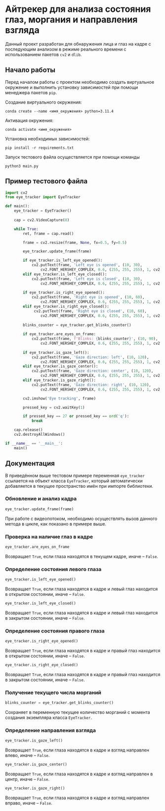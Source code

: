# Айтрекер для анализа состояния глаз, моргания и направления взгляда

Данный проект разработан для обнаружения лица и глаз на кадре с последующим 
анализом в режиме реального времени с использованием пакетов `cv2` и `dlib`.

## Начало работы

Перед началом работы с проектом необходимо создать виртуальное окружение и 
выполнить установку зависимостей при помощи менеджера пакетов `pip`.

Создание виртуального окружения:
```
conda create --name <имя_окружения> python=3.11.4
```

Активация окружения:
```
conda activate <имя_окружения>
```

Установка необходимых зависимостей:

```
pip install -r requirements.txt
```

Запуск тестового файла осуществляется при помощи команды

```
python3 main.py
```

## Пример тестового файла

```python
import cv2
from eye_tracker import EyeTracker

def main():
    eye_tracker = EyeTracker()
    
    cap = cv2.VideoCapture(0)

    while True:
        ret, frame = cap.read()

        frame = cv2.resize(frame, None, fx=0.5, fy=0.5)

        eye_tracker.update_frame(frame)

        if eye_tracker.is_left_eye_opened():
            cv2.putText(frame, 'Left eye is opened', (10, 30),
                cv2.FONT_HERSHEY_COMPLEX, 0.6, (255, 255, 255), 1, cv2.LINE_AA)
        elif eye_tracker.is_left_eye_closed():
            cv2.putText(frame, 'Left eye is closed', (10, 30),
                cv2.FONT_HERSHEY_COMPLEX, 0.6, (255, 255, 255), 1, cv2.LINE_AA)
            
        if eye_tracker.is_right_eye_opened():
            cv2.putText(frame, 'Right eye is opened', (10, 60),
                cv2.FONT_HERSHEY_COMPLEX, 0.6, (255, 255, 255), 1, cv2.LINE_AA)
        elif eye_tracker.is_right_eye_closed():
             cv2.putText(frame, 'Right eye is closed', (10, 60),
                cv2.FONT_HERSHEY_COMPLEX, 0.6, (255, 255, 255), 1, cv2.LINE_AA)
        
        blinks_counter = eye_tracker.get_blinks_counter()
        
        if eye_tracker.are_eyes_on_frame:
            cv2.putText(frame, f'Blinks: {blinks_counter}', (10, 90),
                cv2.FONT_HERSHEY_COMPLEX, 0.6, (255, 255, 255), 1, cv2.LINE_AA)
        
        if eye_tracker.is_gaze_left():
            cv2.putText(frame, 'Gaze direction: left', (10, 120),
                cv2.FONT_HERSHEY_COMPLEX, 0.6, (255, 255, 255), 1, cv2.LINE_AA)
        elif eye_tracker.is_gaze_center():
            cv2.putText(frame, 'Gaze direction: center', (10, 120),
                cv2.FONT_HERSHEY_COMPLEX, 0.6, (255, 255, 255), 1, cv2.LINE_AA)
        elif eye_tracker.is_gaze_right():
            cv2.putText(frame, 'Gaze direction: right', (10, 120),
                cv2.FONT_HERSHEY_COMPLEX, 0.6, (255, 255, 255), 1, cv2.LINE_AA)

        cv2.imshow('Eye tracking', frame)

        pressed_key = cv2.waitKey(1)

        if pressed_key == 27 or pressed_key == ord('q'):
            break

    cap.release()
    cv2.destroyAllWindows()

if __name__ == '__main__':
    main()
```

## Документация

В приведённом выше тестовом примере переменная `eye_tracker` ссылается на 
объект класса `EyeTracker`, который автоматически добавляется в текущее 
пространство имён при импорте библиотеки.

### Обновление и анализ кадра

```python
eye_tracker.update_frame(frame)
```

При работе с видеопотоком, необходимо осуществлять вызов данного метода в 
цикле, как показано в примере выше.

### Проверка на наличие глаз в кадре

```python
eye_tracker.are_eyes_on_frame
```

Возвращает `True`, если глаза находятся в текущем кадре, иначе – `False`.

### Определение состояния левого глаза

```python
eye_tracker.is_left_eye_opened()
```

Возвращает `True`, если глаза находятся в кадре и левый глаз находится в 
открытом состоянии, иначе – 
`False`.

```python
eye_tracker.is_left_eye_closed()
```

Возвращает `True`, если глаза находятся в кадре и левый глаз находится в 
закрытом состоянии, иначе – 
`False`.

### Определение состояния правого глаза

```python
eye_tracker.is_right_eye_opened()
```

Возвращает `True`, если глаза находятся в кадре и правый глаз находится в 
открытом состоянии, иначе – 
`False`.

```python
eye_tracker.is_right_eye_closed()
```

Возвращает `True`, если глаза находятся в кадре и правый глаз находится в 
закрытом состоянии, иначе – 
`False`.

### Получение текущего числа морганий

```python
blinks_counter = eye_tracker.get_blinks_counter()
```

Сохраняет в переменную текущее количество морганий с момента создания 
экземпляра класса `EyeTracker`.

### Определение направления взгляда

```python
eye_tracker.is_gaze_left()
```

Возвращает `True`, если глаза находятся в кадре и взгляд направлен влево, иначе 
– `False`.

```python
eye_tracker.is_gaze_center()
```

Возвращает `True`, если глаза находятся в кадре и взгляд направлен в центр, 
иначе – `False`.

```python
eye_tracker.is_gaze_right()
```

Возвращает `True`, если глаза находятся в кадре и взгляд направлен вправо, 
иначе – `False`.